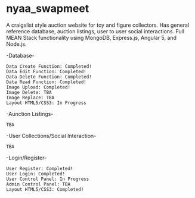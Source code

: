 # nyaa_swapmeet
A craigslist style auction website for toy and figure collectors. Has general reference database, auction listings, user to user social interactions. Full MEAN Stack functionality using MongoDB, Express.js, Angular 5, and Node.js.


-Database-

	Data Create Function: Completed!
	Data Edit Function: Completed!
	Data Delete Function: Completed!
	Data Read Function: Completed!
	Image Upload: Completed!
	Image Delete: TBA
	Image Replace: TBA
	Layout HTML5/CSS3: In Progress
	
-Aunction Listings-

	TBA
	
-User Collections/Social Interaction-

	TBA
	
-Login/Register-

	User Register: Completed!
	User Login: Completed!
	User Control Panel: In Progress
	Admin Control Panel: TBA
	Layout HTML5/CSS3: Completed!
